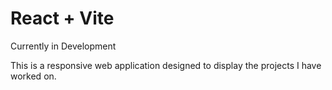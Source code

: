 # React + Vite

Currently in Development

This is a responsive web application designed to display the projects I have worked on.
